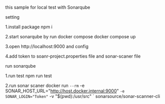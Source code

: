 this sample for local test with Sonarqube

setting

1.install package
npm i

2.start sonarqube by run docker compose
docker compose up

3.open http://localhost:9000 and config

4.add token to soanr-project.properties file and sonar-scaner file

run sonarqube

1.run test
npm run test

2.run sonar scaner
docker run `
  --rm `
  -e SONAR_HOST_URL="http://host.docker.internal:9000" `
  -e SONAR_LOGIN="Token" `
  -v "$(pwd):/usr/src" `
  sonarsource/sonar-scanner-cli
